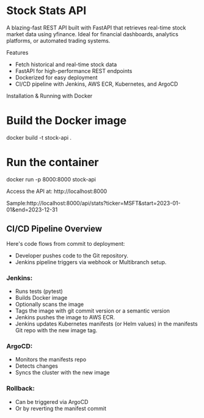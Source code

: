 # Stock Stats API

A blazing-fast REST API built with FastAPI that retrieves real-time stock market data using yfinance. Ideal for financial dashboards, analytics platforms, or automated trading systems.

Features

- Fetch historical and real-time stock data
- FastAPI for high-performance REST endpoints
- Dockerized for easy deployment
- CI/CD pipeline with Jenkins, AWS ECR, Kubernetes, and ArgoCD

Installation & Running with Docker

# Build the Docker image

docker build -t stock-api .

# Run the container

docker run -p 8000:8000 stock-api

Access the API at: http://localhost:8000

Sample:http://localhost:8000/api/stats?ticker=MSFT&start=2023-01-01&end=2023-12-31

## CI/CD Pipeline Overview

Here's code flows from commit to deployment:

- Developer pushes code to the Git repository.
- Jenkins pipeline triggers via webhook or Multibranch setup.

### Jenkins:

- Runs tests (pytest)
- Builds Docker image
- Optionally scans the image
- Tags the image with git commit version or a semantic version
- Jenkins pushes the image to AWS ECR.
- Jenkins updates Kubernetes manifests (or Helm values) in the manifests Git repo with the new image tag.

### ArgoCD:

- Monitors the manifests repo
- Detects changes
- Syncs the cluster with the new image

### Rollback:

- Can be triggered via ArgoCD
- Or by reverting the manifest commit
